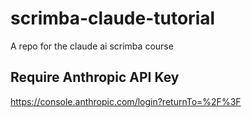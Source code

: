 # scrimba-claude-tutorial
A repo for the claude ai scrimba course


## Require Anthropic API Key
https://console.anthropic.com/login?returnTo=%2F%3F

